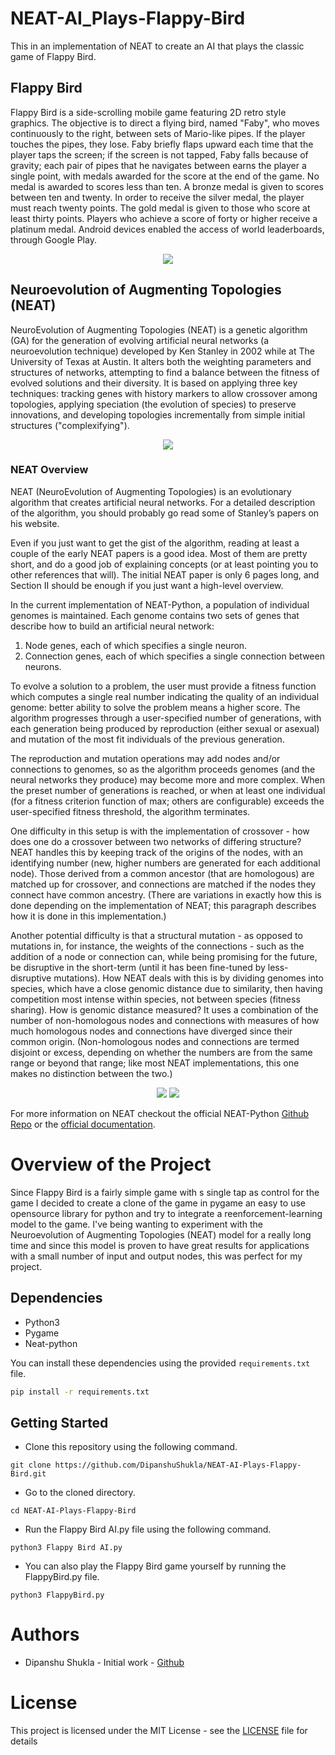# NEAT-AI_Plays-Flappy-Bird
This in an implementation of NEAT to create an AI that plays the classic game of Flappy Bird.

## Flappy Bird
Flappy Bird is a side-scrolling mobile game featuring 2D retro style graphics. The objective is to direct a flying bird, named "Faby", who moves continuously to the right, between sets of Mario-like pipes. If the player touches the pipes, they lose. Faby briefly flaps upward each time that the player taps the screen; if the screen is not tapped, Faby falls because of gravity; each pair of pipes that he navigates between earns the player a single point, with medals awarded for the score at the end of the game. No medal is awarded to scores less than ten. A bronze medal is given to scores between ten and twenty. In order to receive the silver medal, the player must reach twenty points. The gold medal is given to those who score at least thirty points. Players who achieve a score of forty or higher receive a platinum medal. Android devices enabled the access of world leaderboards, through Google Play.

<p align="center">
<img src = "imgs/SS.PNG">
</p>

## Neuroevolution of Augmenting Topologies (NEAT)
NeuroEvolution of Augmenting Topologies (NEAT) is a genetic algorithm (GA) for the generation of evolving artificial neural networks (a neuroevolution technique) developed by Ken Stanley in 2002 while at The University of Texas at Austin. It alters both the weighting parameters and structures of networks, attempting to find a balance between the fitness of evolved solutions and their diversity. It is based on applying three key techniques: tracking genes with history markers to allow crossover among topologies, applying speciation (the evolution of species) to preserve innovations, and developing topologies incrementally from simple initial structures ("complexifying").

<p align="center">
<img src = "imgs/NEAT.PNG">
</p>

### NEAT Overview
NEAT (NeuroEvolution of Augmenting Topologies) is an evolutionary algorithm that creates artificial neural networks. For a detailed description of the algorithm, you should probably go read some of Stanley’s papers on his website.

Even if you just want to get the gist of the algorithm, reading at least a couple of the early NEAT papers is a good idea. Most of them are pretty short, and do a good job of explaining concepts (or at least pointing you to other references that will). The initial NEAT paper is only 6 pages long, and Section II should be enough if you just want a high-level overview.

In the current implementation of NEAT-Python, a population of individual genomes is maintained. Each genome contains two sets of genes that describe how to build an artificial neural network:

1. Node genes, each of which specifies a single neuron.
2. Connection genes, each of which specifies a single connection between neurons.

To evolve a solution to a problem, the user must provide a fitness function which computes a single real number indicating the quality of an individual genome: better ability to solve the problem means a higher score. The algorithm progresses through a user-specified number of generations, with each generation being produced by reproduction (either sexual or asexual) and mutation of the most fit individuals of the previous generation.

The reproduction and mutation operations may add nodes and/or connections to genomes, so as the algorithm proceeds genomes (and the neural networks they produce) may become more and more complex. When the preset number of generations is reached, or when at least one individual (for a fitness criterion function of max; others are configurable) exceeds the user-specified fitness threshold, the algorithm terminates.

One difficulty in this setup is with the implementation of crossover - how does one do a crossover between two networks of differing structure? NEAT handles this by keeping track of the origins of the nodes, with an identifying number (new, higher numbers are generated for each additional node). Those derived from a common ancestor (that are homologous) are matched up for crossover, and connections are matched if the nodes they connect have common ancestry. (There are variations in exactly how this is done depending on the implementation of NEAT; this paragraph describes how it is done in this implementation.)

Another potential difficulty is that a structural mutation - as opposed to mutations in, for instance, the weights of the connections - such as the addition of a node or connection can, while being promising for the future, be disruptive in the short-term (until it has been fine-tuned by less-disruptive mutations). How NEAT deals with this is by dividing genomes into species, which have a close genomic distance due to similarity, then having competition most intense within species, not between species (fitness sharing). How is genomic distance measured? It uses a combination of the number of non-homologous nodes and connections with measures of how much homologous nodes and connections have diverged since their common origin. (Non-homologous nodes and connections are termed disjoint or excess, depending on whether the numbers are from the same range or beyond that range; like most NEAT implementations, this one makes no distinction between the two.)

<p align="center">
<img src = "imgs/NEAT1.png">
<img src = "imgs/NEAT2.png">
</p>

For more information on NEAT checkout the official NEAT-Python [Github Repo](https://github.com/CodeReclaimers/neat-python) or the [official documentation](https://neat-python.readthedocs.io/en/latest/index.html).

# Overview of the Project
Since Flappy Bird is a fairly simple game with s single tap as control for the game I decided to create a clone of the game in pygame an easy to use opensource library for python and try to integrate a reenforcement-learning model to the game. I've being wanting to experiment with the Neuroevolution of Augmenting Topologies (NEAT) model for a really long time and since this model is proven to have great results for applications with a small number of input and output nodes, this was perfect for my project.

## Dependencies
- Python3
- Pygame
- Neat-python

You can install these dependencies using the provided `requirements.txt` file.

```bash
pip install -r requirements.txt
```

## Getting Started
- Clone this repository using the following command.
```
git clone https://github.com/DipanshuShukla/NEAT-AI-Plays-Flappy-Bird.git
```
- Go to the cloned directory.
```
cd NEAT-AI-Plays-Flappy-Bird
```
- Run the Flappy Bird AI.py file using the following command.
```
python3 Flappy Bird AI.py
```
- You can also play the Flappy Bird game yourself by running the FlappyBird.py file.
```
python3 FlappyBird.py
```

# Authors
- Dipanshu Shukla - Initial work - [Github](https://github.com/DipanshuShukla)
# License
This project is licensed under the MIT License - see the [LICENSE](https://github.com/DipanshuShukla/NEAT-AI-Plays-Flappy-Bird/blob/master/LICENSE) file for details
